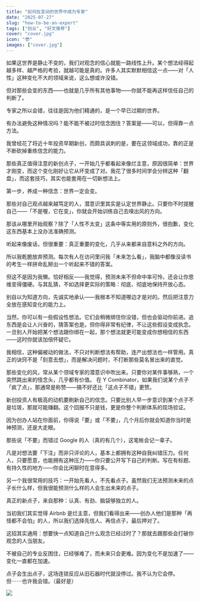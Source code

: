 ```yaml
---
title: "如何在变动的世界中成为专家"
date: "2025-07-27"
slug: "how-to-be-an-expert"
tags: ["创业", "好文推荐"]
cover: "cover.jpg"
icon: "😎"
images: ["cover.jpg"]
---
```

如果这世界是静止不变的，我们对观念的信心就能一路线性上升。某个想法经得起越多样、越严格的考验，就越可能是真的。许多人其实默默相信这一点——对「人性」这种变化不大的领域来说，这么想或许没错。



但对那些会变的东西——也就是几乎所有其他事物——你就不能再这样信任自己的判断了。



专家之所以会错，往往是因为他们精通的，是一个早已过期的世界。



有办法避免这种情况吗？能不能不被过时信念困住？答案是——可以，但得靠一点方法。



我曾经花了将近十年投资早期新创，而颇具讽刺的是，要在这领域成功，靠的正是不断砍掉重练信念的能力。



那些真正值得注意的新创点子，一开始几乎都看起来像烂主意，原因很简单：世界才刚变，而这个变化刚好让它从坏变成了对。我花了很多时间学会分辨这种「翻盘」，而这套技巧，其实也能套用在一切新想法上。



第一步，养成一种信念：世界一定会变。



那些对自己观点越来越笃定的人，潜意识里其实是认定世界静止。只要你不时提醒自己——「不是喔，它在变」，你就会开始训练自己去嗅出风的方向。



那该从哪里开始观察？除了「人性不太变」这条中等实用的原则外，很抱歉，变化这东西基本上没办法准确预测。



听起来像废话，但很重要：真正重要的变化，几乎从来都来自意料之外的方向。



所以我乾脆放弃预测。每次有人在访问里问我「未来怎么看」，我脑中都像没读书的考生一样拼命乱掰出一个听起来不错的答案。



但这不是因为我懒。恰好相反——我觉得，预测未来不但命中率可怜，还会让你思维变得僵硬。与其乱猜，不如选择更实际的策略：彻底、彻底地保持开放心态。



别自以为知道方向，先诚实地承认——我根本不知道哪边才是对的。然后把注意力全放在感知变化的能力上。



当然，你可以有一些假设性想法。它们会稍微绑住你没错，但也会驱动你前进。追东西是会让人兴奋的，猜答案也是。但你得非常有纪律，不让这些假设变成执念。
一旦别人开始把某个想法跟你绑在一起，那个想法就更可能变成你想相信的东西——这时你就该加倍怀疑它。



我相信，这种偏被动的做法，不只对判断想法有帮助，连产出想法也一样管用。真正的诀窍不是「刻意去想」，而是解决问题时，不打断那些莫名冒出来的直觉。



那些变化的风，常从某个领域专家的潜意识中吹出来。只要你对某件事够熟，一个突然跳出来的怪念头，几乎都有价值。
在 Y Combinator，如果我们说某个点子「疯了点」，那通常是称赞——搞不好还比「这点子不错」更赞。



新创投资人有极高的动机要刷新自己的信念。只要比别人早一步意识到某个点子不是垃圾，那就可能赚翻。这个回报不只是钱，更是你整个判断体系的现场验证。



因为创办人站在你面前，你得说「要」或「不要」，几个月后你就会知道你当时是神预测，还是大走眼。



那些说「不要」而错过 Google 的人（真的有几个），这笔帐会记一辈子。



凡是对想法要「下注」而非只评论的人，基本上都拥有这种自我纠错压力。任何人，只要愿意，也能拥有这种压力——你只要公开写下自己的判断。写在有标题、有持久性的地方——你会比闲聊时在意得多。



另一个我很常用的技巧：一开始先看人，不先看点子。虽然我们无法预测未来的点子长什么样，但我很能预测什么样的人会生出未来的点子。



真正的新点子，来自那种：认真、有劲、脑袋够独立的人。



当初我们其实觉得 Airbnb 是烂主意，但我们看得出来——创办人他们是那种「再怪都不会怕」的人，所以我们选择先信人、再信点子，最后押对了。



这招其实通用：想要快一点知道自己什么观念已经过时了？那就去跟那些会打破你观念的人当朋友。



不被自己的专业反困住，已经够难了，而未来只会更难。因为变化不是加速了——变化一直都在加速。



点子会生出点子，这场连锁反应从旧石器时代就没停过。我不认为它会停。
但⋯⋯也许我会错。（最好是）




![](https://prod-files-secure.s3.us-west-2.amazonaws.com/112d0858-5090-4d34-a606-b75eb8d65fd2/46476355-9cf3-4e99-9b7a-3531bc426380/1000202064.png?X-Amz-Algorithm=AWS4-HMAC-SHA256&X-Amz-Content-Sha256=UNSIGNED-PAYLOAD&X-Amz-Credential=ASIAZI2LB466UDFWZ7KH%2F20250914%2Fus-west-2%2Fs3%2Faws4_request&X-Amz-Date=20250914T083347Z&X-Amz-Expires=3600&X-Amz-Security-Token=IQoJb3JpZ2luX2VjEN%2F%2F%2F%2F%2F%2F%2F%2F%2F%2F%2FwEaCXVzLXdlc3QtMiJIMEYCIQCr1nDciQ%2FgCQYF0wSyqsRR97pTNjZlro0bNbKjSck7FQIhAPcI73QbIwY8gHTfeKxuczgmVKMP60wv14P2RpaUGPmJKv8DCFgQABoMNjM3NDIzMTgzODA1IgzrGKt6skcEhMDGLXEq3ANoM1vJcuaZnGupznmzdCVK7%2FzYudULV4oPxElJwREhPoF1xjfXunHNOA5%2FiiKWVKeNw1WhR4YlcSJcO7VycFQI%2FTn0fEnD6ukrxqAVmsf9DU7HIxIBSNZCPauZ4CyI0SNIK4zb3SH2Qj7ogekaAtnLtnbkT%2BppPe81pyFZh72f6baLyhwZ6leWGHmBQiM7Sc52klGf%2BC7rejhV95a8eB5MEtf25w%2FqhrQwIH1H%2BTlV8k%2FcDAdrI3bw32Nc0%2FB2btXp963d0R%2FApKhPF4RsMrcqEoBMyc%2FcBfVP0LCzDQbWxhgj6XOEkrGy1zzek2G0MVZM5yfSY0K9OwEJVnzvAk5bQbphgTRecC6szZ2LmNHAyaXlORDEdkw1Jz%2F%2FVEsBFiCE%2B35JKERb78V6HTFjp%2FzTnowRPZydmpHCJ4KCPjY6zsdLFzjRQwY%2BvH6H3m8TIE25dnhQ2kaeDCaUJMSuREzb1Pjou%2FTWleqOdYOq6A%2F%2FedpC82JtIWvoky5%2FfciDgNkJxpbJZjW7%2FhwscgKUZb7C707N6Ej645tJ9%2BCDkWPh4742Jr5mdSL5U5K78yN5jZzTjJEzp9B9nJPaSaSvjNpcuHobHvBs9E7H2f6vRZXRorpdvzA0NJI5ngTQ%2BDCM0JnGBjqkAblOdrnUKgw6dwQVvaUKQ3%2F9MQMGN3q%2F4TSg9s86x84WhAYnY54BZTjEt1PKdhF9acBcLvabAedBD4FpdC7x3p5tE4gQicB8foHvUbMnCiT78k621Z6npJRKUpmcT07k4P0%2BjPX%2FcIzymcJHUonZXOeJEvzgjpwUk5zZMlEHQc8%2FIIcjWMFY0dT7Ub25gXRQr0d3USTx3eSjU2aGgWRvKYshLbDd&X-Amz-Signature=7b8b3cf84ba7efbe426ad7d9bb7c40bbcd001e9371f6b9db65ccc96679885ce2&X-Amz-SignedHeaders=host&x-amz-checksum-mode=ENABLED&x-id=GetObject)

